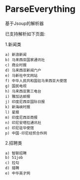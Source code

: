 ParseEverything
===============

基于Jsoup的解析器

已支持解析如下页面:

1.新闻类

	a) 新浪新闻
	b) 马来西亚国家通讯社
	c) 商业时报
	d) 马来西亚新闻门户
	e) 马新社中文网站
	f) 中华人民共和国驻马来西亚大使馆
	g) 国民电视
	h) 马来西亚第三电台
	i) 雅加达邮报
	j) 印度尼西亚国际日报
	k) 新海峡时报
	l) 星报
	m) 印度尼西亚商报
	n) 印尼安塔拉通讯社
	o) 印尼驻华使馆
	p) 中国-印尼经贸合作网

2.招聘类

	a) 智联招聘
	b) 51job
	c) 拉勾
	d) 猎聘
	e) 中华英才网

